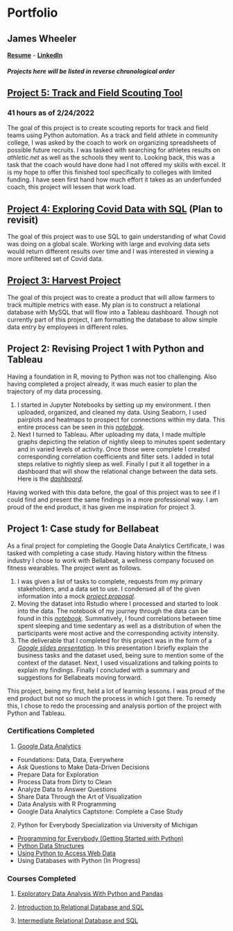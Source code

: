 # Portfolio
## James Wheeler 
**[Resume](https://docs.google.com/document/d/1KZVGh-1VK24UmyeQ2OWw1RhE-p72onsg2fxrD2kxV9k/edit?usp=sharing)** - 
**[LinkedIn](https://www.linkedin.com/in/james-wheeler-85115b215/)**

##### Projects here will be listed in reverse chronological order

## [Project 5: Track and Field Scouting Tool](https://github.com/JamesWheeler4/James_Portfolio/tree/main/Proj_5%20Track%20and%20Field%20scouting%20tool)
### 41 hours as of 2/24/2022
The goal of this project is to create scouting reports for track and field teams using Python automation. As a track and field athlete in community college, I was asked by the coach to work on organizing spreadsheets of possible future recruits. I was tasked with searching for athletes results on *athletic.net* as well as the schools they went to. Looking back, this was a task that the coach would have done had I not offered my skills with excel. It is my hope to offer this finished tool specifically to colleges with limited funding. I have seen first hand how much effort it takes as an underfunded coach, this project will lessen that work load.

## [Project 4: Exploring Covid Data with SQL](https://github.com/JamesWheeler4/James_Portfolio/tree/main/Proj_4%20Exploring%20Covid%20data%20with%20SQL) (Plan to revisit)
The goal of this project was to use SQL to gain understanding of what Covid was doing on a global scale. Working with large and evolving data sets would return different results over time and I was interested in viewing a more unfiltered set of Covid data.

## [Project 3: Harvest Project](https://github.com/JamesWheeler4/James_Portfolio/tree/main/Proj_3%20Harvest%20tracking%20tool)
The goal of this project was to create a product that will allow farmers to track multiple metrics with ease. My plan is to construct a relational database with MySQL that will flow into a Tableau dashboard. Though not currently part of this project, I am formatting the database to allow simple data entry by employees in different roles.

## Project 2: Revising Project 1 with Python and Tableau
Having a foundation in R, moving to Python was not too challenging. Also having completed a project already, it was much easier to plan the trajectory of my data processing.

1. I started in Jupyter Notebooks by setting up my environment. I then uploaded, organized, and cleaned my data. Using Seaborn, I used pairplots and heatmaps to prospect for connections within my data. This entire process can be seen in this *[notebook](https://www.kaggle.com/jameswheelerda/bellabeatv2-083021)*.
2. Next I turned to Tableau. After uploading my data, I made multiple graphs depicting the relation of nightly sleep to minutes spent sedentary and in varied levels of activity. Once those were complete I created corresponding correlation coefficients and filter sets. I added in total steps relative to nightly sleep as well. Finally I put it all together in a dashboard that will show the relational change between the data sets. Here is the *[dashboard](https://public.tableau.com/app/profile/james.wheeler2559/viz/Bellabeat083021/EffectsofSleeponDailyMovement_1)*.

Having worked with this data before, the goal of this project was to see if I could find and present the same findings in a more professional way. I am proud of the end product, it has given me inspiration for project 3.

## Project 1: Case study for Bellabeat
As a final project for completing the Google Data Analytics Certificate, I was tasked with completing a case study. Having history within the fitness industry I chose to work with Bellabeat, a wellness company focused on fitness wearables. The project went as follows.

1. I was given a list of tasks to complete, requests from my primary stakeholders, and a data set to use. I condensed all of the given information into a mock *[project proposal](https://docs.google.com/document/d/1ToHGRn7pGlIVNgqHWGRJtbXiU3p2nxm36pNbNm4VwLQ/edit?usp=sharing)*.
2. Moving the dataset into Rstudio where I processed and started to look into the data. The notebook of my journey through the data can be found in this *[notebook](https://www.kaggle.com/jameswheelerda/bellabeat-capstone-080321)*. Summatively, I found correlations between time spent sleeping and time sedentary as well as a distribution of when the participants were most active and the corresponding activity intensity.
3. The deliverable that I completed for this project was in the form of a *[Google slides presentation](https://docs.google.com/presentation/d/17OLot-w2_zf2OD6mtz9Lg54_LiBtoin-LBGneXZw2ck/edit?usp=sharinghttps://docs.google.com/presentation/d/17OLot-w2_zf2OD6mtz9Lg54_LiBtoin-LBGneXZw2ck/edit?usp=sharing)*. In this presentation I briefly explain the business tasks and the dataset used, being sure to mention some of the context of the dataset. Next, I used visualizations and talking points to explain my findings. Finally I concluded with a summary and suggestions for Bellabeats moving forward.

This project, being my first, held a lot of learning lessons. I was proud of the end product but not so much the process in which I got there. To remedy this, I chose to redo the processing and analysis portion of the project with Python and Tableau.



### Certifications Completed
1. [Google Data Analytics](https://coursera.org/share/2ab12b15d95d4fe4b8a58abb081c97d8)
* Foundations: Data, Data, Everywhere
* Ask Questions to Make Data-Driven Decisions
* Prepare Data for Exploration
* Process Data from Dirty to Clean
* Analyze Data to Answer Questions
* Share Data Through the Art of Visualization
* Data Analysis with R Programming
* Google Data Analytics Captstone: Complete a Case Study

2. Python for Everybody Specialization via University of Michigan
* [Programming for Everybody (Getting Started with Python)](https://coursera.org/share/69ad88d8c472cff0430d9da8401a2cf7)
* [Python Data Structures](https://coursera.org/share/9107466a97373be0895126fc96c63ed4)
* [Using Python to Access Web Data](https://coursera.org/share/e9e2b286bfd8906ef01e23955fba0d88)
* Using Databases with Python (In Progress)

### Courses Completed

1. [Exploratory Data Analysis With Python and Pandas](https://coursera.org/share/6ea3066fddf24857dfb9311d40dcaa64)

2. [Introduction to Relational Database and SQL](https://coursera.org/share/7afa2e3edff48e22a268adb858b1c918)

3. [Intermediate Relational Database and SQL](https://coursera.org/share/bd63629d0f008caf04f7c020c543e31b)
